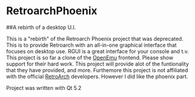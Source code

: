 # RetroarchPhoenix


##A rebirth of a desktop U.I.

This is a "rebirth" of the Retroarch Phoenix project that was deprecated. This is to provide Retroarch with an all-in-one graphical interface that focuses on desktop use. RGUI is a great interface for your console and t.v. This project is so far a clone of the [OpenEmu](http://openemu.org/) frontend. Please show support for their hard work. This project will provide alot of the funtionality that they have provided, and more. Furthemore this project is not affiliated with the official [RetroArch](https://github.com/libretro/RetroArch) developers. However I did like the phoenix part.

Project was written with Qt 5.2


